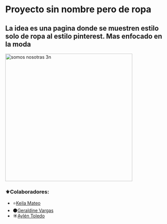 # Proyecto sin nombre pero de ropa

## La idea es una pagina donde se muestren estilo solo de ropa al estilo pinterest. Mas enfocado en la moda

<img src="https://github.com/user-attachments/assets/0e76efc7-98a0-459b-bde9-fd4edeb8d4c9" alt="somos nosotras 3n" width="400">

### ⚜️Colaboradores:
* ⭐[Keila Mateo](https://github.com/keilaNerea06)
* 🌑[Geraldine Vargas](https://github.com/Gerald-Vargas)
* ☀️[Aylén Toledo](https://github.com/Aylen-xd)

